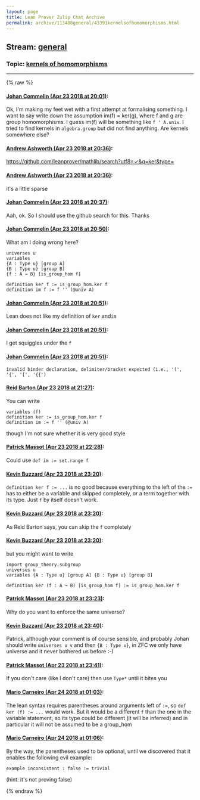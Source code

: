 ```yaml
---
layout: page
title: Lean Prover Zulip Chat Archive 
permalink: archive/113488general/43391kernelsofhomomorphisms.html
---
```


## Stream: [general](index.html)
### Topic: [kernels of homomorphisms](43391kernelsofhomomorphisms.html)

---


{% raw %}
#### [ Johan Commelin (Apr 23 2018 at 20:01)](https://leanprover.zulipchat.com/#narrow/stream/113488-general/topic/kernels%20of%20homomorphisms/near/125580755):
Ok, I'm making my feet wet with a first attempt at formalising something. I want to say write down the assumption im(f) = ker(g), where f and g are group homomorphisms. I guess im(f) will be something like `f ' A.univ`. I tried to find kernels in `algebra.group` but did not find anything. Are kernels somewhere else?

#### [ Andrew Ashworth (Apr 23 2018 at 20:36)](https://leanprover.zulipchat.com/#narrow/stream/113488-general/topic/kernels%20of%20homomorphisms/near/125582195):
https://github.com/leanprover/mathlib/search?utf8=✓&q=ker&type=

#### [ Andrew Ashworth (Apr 23 2018 at 20:36)](https://leanprover.zulipchat.com/#narrow/stream/113488-general/topic/kernels%20of%20homomorphisms/near/125582201):
it's a little sparse

#### [ Johan Commelin (Apr 23 2018 at 20:37)](https://leanprover.zulipchat.com/#narrow/stream/113488-general/topic/kernels%20of%20homomorphisms/near/125582221):
Aah, ok. So I should use the github search for this. Thanks

#### [ Johan Commelin (Apr 23 2018 at 20:50)](https://leanprover.zulipchat.com/#narrow/stream/113488-general/topic/kernels%20of%20homomorphisms/near/125582732):
What am I doing wrong here?
```lean
universes u
variables
{A : Type u} [group A]
{B : Type u} [group B]
{f : A → B} [is_group_hom f]

definition ker f := is_group_hom.ker f
definition im f := f '' (@univ A)
```

#### [ Johan Commelin (Apr 23 2018 at 20:51)](https://leanprover.zulipchat.com/#narrow/stream/113488-general/topic/kernels%20of%20homomorphisms/near/125582735):
Lean does not like my definition of `ker` and`im`

#### [ Johan Commelin (Apr 23 2018 at 20:51)](https://leanprover.zulipchat.com/#narrow/stream/113488-general/topic/kernels%20of%20homomorphisms/near/125582746):
I get squiggles under the `f`

#### [ Johan Commelin (Apr 23 2018 at 20:51)](https://leanprover.zulipchat.com/#narrow/stream/113488-general/topic/kernels%20of%20homomorphisms/near/125582759):
`invalid binder declaration, delimiter/bracket expected (i.e., '(', '{', '[', '{{')`

#### [ Reid Barton (Apr 23 2018 at 21:27)](https://leanprover.zulipchat.com/#narrow/stream/113488-general/topic/kernels%20of%20homomorphisms/near/125584258):
You can write
```lean
variables (f)
definition ker := is_group_hom.ker f
definition im := f '' (@univ A)
```
though I'm not sure whether it is very good style

#### [ Patrick Massot (Apr 23 2018 at 22:28)](https://leanprover.zulipchat.com/#narrow/stream/113488-general/topic/kernels%20of%20homomorphisms/near/125586882):
Could use `def im := set.range f`

#### [ Kevin Buzzard (Apr 23 2018 at 23:20)](https://leanprover.zulipchat.com/#narrow/stream/113488-general/topic/kernels%20of%20homomorphisms/near/125589015):
`definition ker f := ...` is no good because everything to the left of the `:=` has to either be a variable and skipped completely, or a term together with its type. Just `f` by itself doesn't work.

#### [ Kevin Buzzard (Apr 23 2018 at 23:20)](https://leanprover.zulipchat.com/#narrow/stream/113488-general/topic/kernels%20of%20homomorphisms/near/125589020):
As Reid Barton says, you can skip the `f` completely

#### [ Kevin Buzzard (Apr 23 2018 at 23:20)](https://leanprover.zulipchat.com/#narrow/stream/113488-general/topic/kernels%20of%20homomorphisms/near/125589029):
but you might want to write
```lean
import group_theory.subgroup
universes u
variables {A : Type u} [group A] {B : Type u} [group B]

definition ker (f : A → B) [is_group_hom f] := is_group_hom.ker f
```

#### [ Patrick Massot (Apr 23 2018 at 23:23)](https://leanprover.zulipchat.com/#narrow/stream/113488-general/topic/kernels%20of%20homomorphisms/near/125589134):
Why do you want to enforce the same universe?

#### [ Kevin Buzzard (Apr 23 2018 at 23:40)](https://leanprover.zulipchat.com/#narrow/stream/113488-general/topic/kernels%20of%20homomorphisms/near/125589905):
Patrick, although your comment is of course sensible, and probably Johan should write `universes u v` and then `{B : Type v}`, in ZFC we only have universe and it never bothered us before :-)

#### [ Patrick Massot (Apr 23 2018 at 23:41)](https://leanprover.zulipchat.com/#narrow/stream/113488-general/topic/kernels%20of%20homomorphisms/near/125589922):
If you don't care (like I don't care) then use `Type*` until it bites you

#### [ Mario Carneiro (Apr 24 2018 at 01:03)](https://leanprover.zulipchat.com/#narrow/stream/113488-general/topic/kernels%20of%20homomorphisms/near/125592932):
The lean syntax requires parentheses around arguments left of `:=`, so `def ker (f) := ...` would work. But it would be a different `f` than the one in the variable statement, so its type could be different (it will be inferred) and in particular it will not be assumed to be a group_hom

#### [ Mario Carneiro (Apr 24 2018 at 01:06)](https://leanprover.zulipchat.com/#narrow/stream/113488-general/topic/kernels%20of%20homomorphisms/near/125593086):
By the way, the parentheses used to be optional, until we discovered that it enables the following evil example:
```
example inconsistent : false := trivial
```
(hint: it's not proving false)


{% endraw %}
